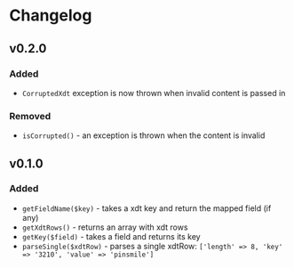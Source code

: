# Changelog
## v0.2.0
### Added
- `CorruptedXdt` exception is now thrown when invalid content is passed in
### Removed
- `isCorrupted()` - an exception is thrown when the content is invalid


## v0.1.0
### Added
- `getFieldName($key)` - takes a xdt key and return the mapped field (if any)
- `getXdtRows()` - returns an array with xdt rows
- `getKey($field)` - takes a field and returns its key
- `parseSingle($xdtRow)` - parses a single xdtRow: `['length' => 8, 'key' => '3210', 'value' => 'pinsmile']`
